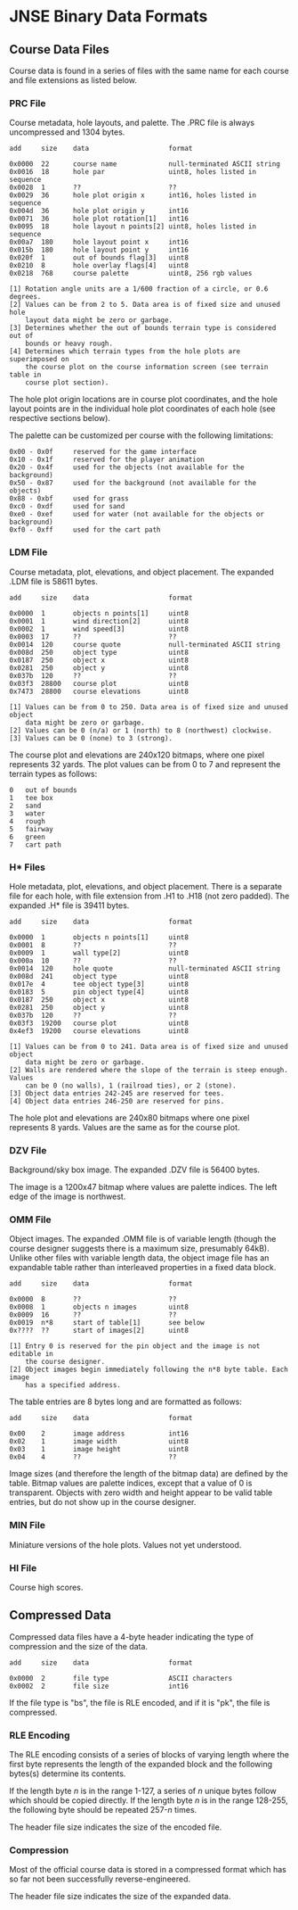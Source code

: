 # JNSE Binary Data Formats


## Course Data Files

Course data is found in a series of files with the same name for each course and file extensions as listed below.


### PRC File

Course metadata, hole layouts, and palette. The .PRC file is always uncompressed and 1304 bytes.

```
add     size    data                    format

0x0000  22      course name             null-terminated ASCII string
0x0016  18      hole par                uint8, holes listed in sequence
0x0028  1       ??                      ??
0x0029  36      hole plot origin x      int16, holes listed in sequence
0x004d  36      hole plot origin y      int16
0x0071  36      hole plot rotation[1]   int16
0x0095  18      hole layout n points[2] uint8, holes listed in sequence
0x00a7  180     hole layout point x     int16
0x015b  180     hole layout point y     int16
0x020f  1       out of bounds flag[3]   uint8
0x0210  8       hole overlay flags[4]   uint8
0x0218  768     course palette          uint8, 256 rgb values

[1] Rotation angle units are a 1/600 fraction of a circle, or 0.6 degrees.
[2] Values can be from 2 to 5. Data area is of fixed size and unused hole
    layout data might be zero or garbage.
[3] Determines whether the out of bounds terrain type is considered out of
    bounds or heavy rough.
[4] Determines which terrain types from the hole plots are superimposed on
    the course plot on the course information screen (see terrain table in
    course plot section).
```

The hole plot origin locations are in course plot coordinates, and the hole layout points are in the individual hole plot coordinates of each hole (see respective sections below).

The palette can be customized per course with the following limitations:

```
0x00 - 0x0f     reserved for the game interface
0x10 - 0x1f     reserved for the player animation
0x20 - 0x4f     used for the objects (not available for the background)
0x50 - 0x87     used for the background (not available for the objects)
0x88 - 0xbf     used for grass
0xc0 - 0xdf     used for sand
0xe0 - 0xef     used for water (not available for the objects or background)
0xf0 - 0xff     used for the cart path
```


### LDM File

Course metadata, plot, elevations, and object placement. The expanded .LDM file is 58611 bytes.

```
add     size    data                    format

0x0000  1       objects n points[1]     uint8
0x0001  1       wind direction[2]       uint8
0x0002  1       wind speed[3]           uint8
0x0003  17      ??                      ??
0x0014  120     course quote            null-terminated ASCII string
0x008d  250     object type             uint8
0x0187  250     object x                uint8
0x0281  250     object y                uint8
0x037b  120     ??                      ??
0x03f3  28800   course plot             uint8
0x7473  28800   course elevations       uint8

[1] Values can be from 0 to 250. Data area is of fixed size and unused object
    data might be zero or garbage.
[2] Values can be 0 (n/a) or 1 (north) to 8 (northwest) clockwise.
[3] Values can be 0 (none) to 3 (strong).
```

The course plot and elevations are 240x120 bitmaps, where one pixel
represents 32 yards. The plot values can be from 0 to 7 and represent the terrain types as follows:

```
0   out of bounds
1   tee box
2   sand
3   water
4   rough
5   fairway
6   green
7   cart path
```


### H* Files

Hole metadata, plot, elevations, and object placement. There is a separate file for each hole, with file extension from .H1 to .H18 (not zero padded). The expanded .H* file is 39411 bytes.

```
add     size    data                    format

0x0000  1       objects n points[1]     uint8
0x0001  8       ??                      ??
0x0009  1       wall type[2]            uint8
0x000a  10      ??                      ??
0x0014  120     hole quote              null-terminated ASCII string
0x008d  241     object type             uint8
0x017e  4       tee object type[3]      uint8
0x0183  5       pin object type[4]      uint8
0x0187  250     object x                uint8
0x0281  250     object y                uint8
0x037b  120     ??                      ??
0x03f3  19200   course plot             uint8
0x4ef3  19200   course elevations       uint8

[1] Values can be from 0 to 241. Data area is of fixed size and unused object
    data might be zero or garbage.
[2] Walls are rendered where the slope of the terrain is steep enough. Values
    can be 0 (no walls), 1 (railroad ties), or 2 (stone).
[3] Object data entries 242-245 are reserved for tees.
[4] Object data entries 246-250 are reserved for pins.
```

The hole plot and elevations are 240x80 bitmaps where one pixel represents 8 yards. Values are the same as for the course plot.


### DZV File

Background/sky box image. The expanded .DZV file is 56400 bytes.

The image is a 1200x47 bitmap where values are palette indices. The left edge of the image is northwest.


### OMM File

Object images. The expanded .OMM file is of variable length (though the course designer suggests there is a maximum size, presumably 64kB). Unlike other files with variable length data, the object image file has an expandable table rather than interleaved properties in a fixed data block.

```
add     size    data                    format

0x0000  8       ??                      ??
0x0008  1       objects n images        uint8
0x0009  16      ??                      ??
0x0019  n*8     start of table[1]       see below
0x????  ??      start of images[2]      uint8

[1] Entry 0 is reserved for the pin object and the image is not editable in
    the course designer.
[2] Object images begin immediately following the n*8 byte table. Each image
    has a specified address.
```

The table entries are 8 bytes long and are formatted as follows:

```
add     size    data                    format

0x00    2       image address           int16
0x02    1       image width             uint8
0x03    1       image height            uint8
0x04    4       ??                      ??
```

Image sizes (and therefore the length of the bitmap data) are defined by the table. Bitmap values are palette indices, except that a value of 0 is transparent. Objects with zero width and height appear to be valid table entries, but do not show up in the course designer.


### MIN File

Miniature versions of the hole plots. Values not yet understood.


### HI File

Course high scores.



## Compressed Data

Compressed data files have a 4-byte header indicating the type of compression and the size of the data.

```
add     size    data                    format

0x0000  2       file type               ASCII characters
0x0002  2       file size               int16
```

If the file type is "bs", the file is RLE encoded, and if it is "pk", the file is compressed.


### RLE Encoding

The RLE encoding consists of a series of blocks of varying length where the first byte represents the length of the expanded block and the following bytes(s) determine its contents.

If the length byte *n* is in the range 1-127, a series of *n* unique bytes follow which should be copied directly. If the length byte *n* is in the range 128-255, the following byte should be repeated 257-*n* times.

The header file size indicates the size of the encoded file.


### Compression

Most of the official course data is stored in a compressed format which has so far not been successfully reverse-engineered.

The header file size indicates the size of the expanded data.
